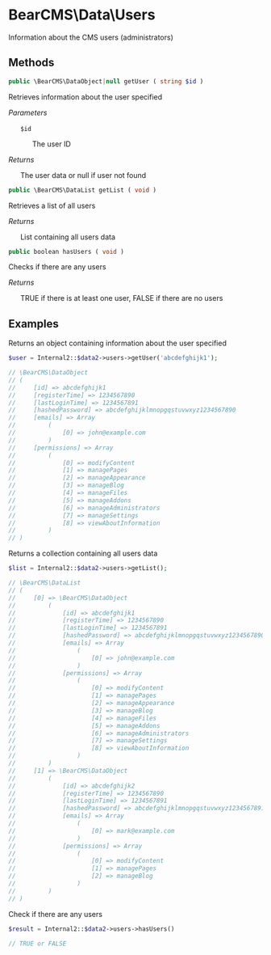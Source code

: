 # BearCMS\Data\Users
Information about the CMS users (administrators)

## Methods

```php
public \BearCMS\DataObject|null getUser ( string $id )
```

Retrieves information about the user specified

_Parameters_

&nbsp;&nbsp;&nbsp;&nbsp;&nbsp;&nbsp;`$id`

&nbsp;&nbsp;&nbsp;&nbsp;&nbsp;&nbsp;&nbsp;&nbsp;&nbsp;&nbsp;&nbsp;&nbsp;The user ID

_Returns_

&nbsp;&nbsp;&nbsp;&nbsp;&nbsp;&nbsp;The user data or null if user not found

```php
public \BearCMS\DataList getList ( void )
```

Retrieves a list of all users

_Returns_

&nbsp;&nbsp;&nbsp;&nbsp;&nbsp;&nbsp;List containing all users data

```php
public boolean hasUsers ( void )
```

Checks if there are any users

_Returns_

&nbsp;&nbsp;&nbsp;&nbsp;&nbsp;&nbsp;TRUE if there is at least one user, FALSE if there are no users

## Examples

Returns an object containing information about the user specified 

```php
$user = Internal2::$data2->users->getUser('abcdefghijk1');

// \BearCMS\DataObject
// (
//     [id] => abcdefghijk1
//     [registerTime] => 1234567890
//     [lastLoginTime] => 1234567891
//     [hashedPassword] => abcdefghijklmnopgqstuvwxyz1234567890
//     [emails] => Array
//         (
//             [0] => john@example.com
//         )
//     [permissions] => Array
//         (
//             [0] => modifyContent
//             [1] => managePages
//             [2] => manageAppearance
//             [3] => manageBlog
//             [4] => manageFiles
//             [5] => manageAddons
//             [6] => manageAdministrators
//             [7] => manageSettings
//             [8] => viewAboutInformation
//         )
// )
```

Returns a collection containing all users data

```php
$list = Internal2::$data2->users->getList();

// \BearCMS\DataList
// (
//     [0] => \BearCMS\DataObject
//         (
//             [id] => abcdefghijk1
//             [registerTime] => 1234567890
//             [lastLoginTime] => 1234567891
//             [hashedPassword] => abcdefghijklmnopgqstuvwxyz1234567890
//             [emails] => Array
//                 (
//                     [0] => john@example.com
//                 )
//             [permissions] => Array
//                 (
//                     [0] => modifyContent
//                     [1] => managePages
//                     [2] => manageAppearance
//                     [3] => manageBlog
//                     [4] => manageFiles
//                     [5] => manageAddons
//                     [6] => manageAdministrators
//                     [7] => manageSettings
//                     [8] => viewAboutInformation
//                 )
//         )
//     [1] => \BearCMS\DataObject
//         (
//             [id] => abcdefghijk2
//             [registerTime] => 1234567890
//             [lastLoginTime] => 1234567891
//             [hashedPassword] => abcdefghijklmnopgqstuvwxyz1234567891
//             [emails] => Array
//                 (
//                     [0] => mark@example.com
//                 )
//             [permissions] => Array
//                 (
//                     [0] => modifyContent
//                     [1] => managePages
//                     [2] => manageBlog
//                 )
//         )
// )

```

Check if there are any users

```php
$result = Internal2::$data2->users->hasUsers()

// TRUE or FALSE
```
